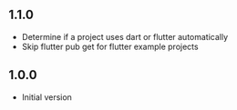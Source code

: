 ## 1.1.0
- Determine if a project uses dart or flutter automatically
- Skip flutter pub get for flutter example projects

## 1.0.0
- Initial version
